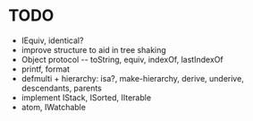 # TODO

* IEquiv, identical?
* improve structure to aid in tree shaking
* Object protocol -- toString, equiv, indexOf, lastIndexOf
* printf, format
* defmulti + hierarchy: isa?, make-hierarchy, derive, underive, descendants, parents
* implement IStack, ISorted, IIterable
* atom, IWatchable